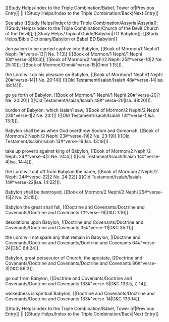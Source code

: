 [[Study Helps/Index to the Triple Combination/Babel, Tower of|Previous Entry]]  ||  [[Study Helps/Index to the Triple Combination/Back|Next Entry]]

 See also [[Study Helps/Index to the Triple Combination/Assyria|Assyria]]; [[Study Helps/Index to the Triple Combination/Church of the Devil|Church of the Devil]]; [[Study Helps/Topical Guide/Babylon|TG Babylon]]; [[Study Helps/Bible Dictionary/Babylon or Babel|BD Babylon]]

 Jerusalem to be carried captive into Babylon, [[Book of Mormon/1 Nephi/1 Nephi 1#^verse-13|1 Ne. 1:13]] ([[Book of Mormon/1 Nephi/1 Nephi 10#^verse-3|10:3]]; [[Book of Mormon/2 Nephi/2 Nephi 25#^verse-10|2 Ne. 25:10]]; [[Book of Mormon/Omni#^verse-15|Omni 1:15]]).

 the Lord will do his pleasure on Babylon, [[Book of Mormon/1 Nephi/1 Nephi 20#^verse-14|1 Ne. 20:14]] ([[Old Testament/Isaiah/Isaiah 48#^verse-14|Isa. 48:14]]).

 go ye forth of Babylon, [[Book of Mormon/1 Nephi/1 Nephi 20#^verse-20|1 Ne. 20:20]] ([[Old Testament/Isaiah/Isaiah 48#^verse-20|Isa. 48:20]]).

 burden of Babylon, which Isaiah1 saw, [[Book of Mormon/2 Nephi/2 Nephi 23#^verse-1|2 Ne. 23:1]] ([[Old Testament/Isaiah/Isaiah 13#^verse-1|Isa. 13:1]]).

 Babylon shall be as when God overthrew Sodom and Gomorrah, [[Book of Mormon/2 Nephi/2 Nephi 23#^verse-19|2 Ne. 23:19]] ([[Old Testament/Isaiah/Isaiah 13#^verse-19|Isa. 13:19]]).

 take up proverb against king of Babylon, [[Book of Mormon/2 Nephi/2 Nephi 24#^verse-4|2 Ne. 24:4]] ([[Old Testament/Isaiah/Isaiah 14#^verse-4|Isa. 14:4]]).

 the Lord will cut off from Babylon the name, [[Book of Mormon/2 Nephi/2 Nephi 24#^verse-22|2 Ne. 24:22]] ([[Old Testament/Isaiah/Isaiah 14#^verse-22|Isa. 14:22]]).

 Babylon shall be destroyed, [[Book of Mormon/2 Nephi/2 Nephi 25#^verse-15|2 Ne. 25:15]].

 Babylon the great shall fall, [[Doctrine and Covenants/Doctrine and Covenants/Doctrine and Covenants 1#^verse-16|D&C 1:16]].

 desolations upon Babylon, [[Doctrine and Covenants/Doctrine and Covenants/Doctrine and Covenants 35#^verse-11|D&C 35:11]].

 the Lord will not spare any that remain in Babylon, [[Doctrine and Covenants/Doctrine and Covenants/Doctrine and Covenants 64#^verse-24|D&C 64:24]].

 Babylon, great persecutor of Church, the apostate, [[Doctrine and Covenants/Doctrine and Covenants/Doctrine and Covenants 86#^verse-3|D&C 86:3]].

 go out from Babylon, [[Doctrine and Covenants/Doctrine and Covenants/Doctrine and Covenants 133#^verse-5|D&C 133:5, 7, 14]].

 wickedness is spiritual Babylon, [[Doctrine and Covenants/Doctrine and Covenants/Doctrine and Covenants 133#^verse-14|D&C 133:14]].

[[Study Helps/Index to the Triple Combination/Babel, Tower of|Previous Entry]]  ||  [[Study Helps/Index to the Triple Combination/Back|Next Entry]]